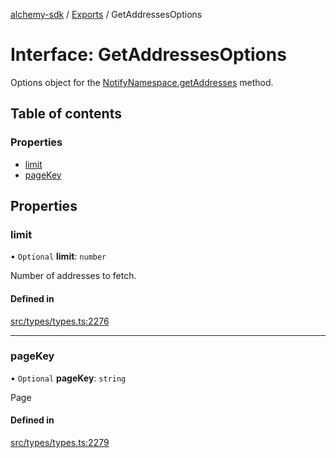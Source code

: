 [alchemy-sdk](../README.md) / [Exports](../modules.md) / GetAddressesOptions

# Interface: GetAddressesOptions

Options object for the [NotifyNamespace.getAddresses](../classes/NotifyNamespace.md#getaddresses) method.

## Table of contents

### Properties

- [limit](GetAddressesOptions.md#limit)
- [pageKey](GetAddressesOptions.md#pagekey)

## Properties

### limit

• `Optional` **limit**: `number`

Number of addresses to fetch.

#### Defined in

[src/types/types.ts:2276](https://github.com/alchemyplatform/alchemy-sdk-js/blob/432c999/src/types/types.ts#L2276)

___

### pageKey

• `Optional` **pageKey**: `string`

Page

#### Defined in

[src/types/types.ts:2279](https://github.com/alchemyplatform/alchemy-sdk-js/blob/432c999/src/types/types.ts#L2279)

